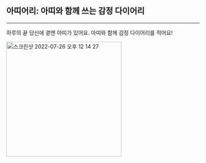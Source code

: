 ## 아띠어리: 아띠와 함께 쓰는 감정 다이어리

---

하루의 끝 당신에 곁엔 아띠가 있어요. 아띠와 함께 감정 다이어리를 적어요!

<img width="300" height="300" alt="스크린샷 2022-07-26 오후 12 14 27" src="https://user-images.githubusercontent.com/88080251/180917437-9a628a37-a540-49f6-a7f8-2e031aec5fe2.png">
